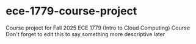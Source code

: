 # ece-1779-course-project
Course project for Fall 2025 ECE 1779 (Intro to Cloud Computing) Course
Don't forget to edit this to say something more descriptive later
